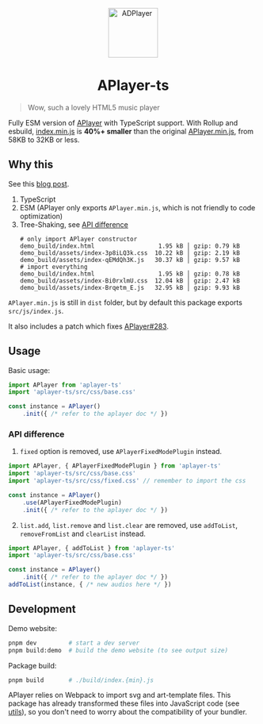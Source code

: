 <p align="center">
<img src="https://i.imgur.com/LnPvZvO.png" alt="ADPlayer" width="100">
</p>
<h1 align="center">APlayer-ts</h1>

> Wow, such a lovely HTML5 music player

Fully ESM version of [APlayer](https://github.com/MoePlayer/APlayer/) with TypeScript support. With Rollup and esbuild, [index.min.js](build/index.min.js) is **40%+ smaller** than the original [APlayer.min.js](dist/APlayer.min.js), from 58KB to 32KB or less.

## Why this

See this [blog post](https://blog.liuly.moe/posts/tree-shaking).

1. TypeScript
2. ESM (APlayer only exports `APlayer.min.js`, which is not friendly to code optimization)
3. Tree-Shaking, see [API difference](#api-difference)
   ```shell
   # only import APlayer constructor
   demo_build/index.html                  1.95 kB │ gzip: 0.79 kB
   demo_build/assets/index-3p8iLQ3k.css  10.22 kB │ gzip: 2.19 kB
   demo_build/assets/index-qEMdQh3K.js   30.37 kB │ gzip: 9.57 kB
   # import everything
   demo_build/index.html                  1.95 kB │ gzip: 0.78 kB
   demo_build/assets/index-Bi0rxlmU.css  12.04 kB │ gzip: 2.47 kB
   demo_build/assets/index-Brqetm_E.js   32.95 kB │ gzip: 9.93 kB
   ```

`APlayer.min.js` is still in `dist` folder, but by default this package exports `src/js/index.js`.

It also includes a patch which fixes [APlayer#283](https://github.com/DIYgod/APlayer/issues/283).

## Usage

Basic usage:

```TypeScript
import APlayer from 'aplayer-ts'
import 'aplayer-ts/src/css/base.css'

const instance = APlayer()
    .init({ /* refer to the aplayer doc */ })
```

### API difference

1. `fixed` option is removed, use `APlayerFixedModePlugin` instead.

```TypeScript
import APlayer, { APlayerFixedModePlugin } from 'aplayer-ts'
import 'aplayer-ts/src/css/base.css'
import 'aplayer-ts/src/css/fixed.css' // remember to import the css

const instance = APlayer()
    .use(APlayerFixedModePlugin)
    .init({ /* refer to the aplayer doc */ })
```

2. `list.add`, `list.remove` and `list.clear` are removed, use `addToList`, `removeFromList` and `clearList` instead.

```TypeScript
import APlayer, { addToList } from 'aplayer-ts'
import 'aplayer-ts/src/css/base.css'

const instance = APlayer()
    .init({ /* refer to the aplayer doc */ })
addToList(instance, { /* new audios here */ })
```

## Development

Demo website:

```bash
pnpm dev         # start a dev server
pnpm build:demo  # build the demo website (to see output size)
```

Package build:

```bash
pnpm build       # ./build/index.{min}.js
```

APlayer relies on Webpack to import svg and art-template files. This package has already transformed these files into JavaScript code (see [utils](./utils)), so you don't need to worry about the compatibility of your bundler.
